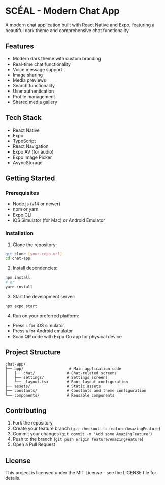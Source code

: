 # SCÉAL - Modern Chat App

A modern chat application built with React Native and Expo, featuring a beautiful dark theme and comprehensive chat functionality.

## Features

- Modern dark theme with custom branding
- Real-time chat functionality
- Voice message support
- Image sharing
- Media previews
- Search functionality
- User authentication
- Profile management
- Shared media gallery

## Tech Stack

- React Native
- Expo
- TypeScript
- React Navigation
- Expo AV (for audio)
- Expo Image Picker
- AsyncStorage

## Getting Started

### Prerequisites

- Node.js (v14 or newer)
- npm or yarn
- Expo CLI
- iOS Simulator (for Mac) or Android Emulator

### Installation

1. Clone the repository:
```bash
git clone [your-repo-url]
cd chat-app
```

2. Install dependencies:
```bash
npm install
# or
yarn install
```

3. Start the development server:
```bash
npx expo start
```

4. Run on your preferred platform:
- Press `i` for iOS simulator
- Press `a` for Android emulator
- Scan QR code with Expo Go app for physical device

## Project Structure

```
chat-app/
├── app/                    # Main application code
│   ├── chat/              # Chat-related screens
│   ├── settings/          # Settings screens
│   └── _layout.tsx        # Root layout configuration
├── assets/                # Static assets
├── constants/             # Constants and theme configuration
└── components/            # Reusable components
```

## Contributing

1. Fork the repository
2. Create your feature branch (`git checkout -b feature/AmazingFeature`)
3. Commit your changes (`git commit -m 'Add some AmazingFeature'`)
4. Push to the branch (`git push origin feature/AmazingFeature`)
5. Open a Pull Request

## License

This project is licensed under the MIT License - see the LICENSE file for details.
